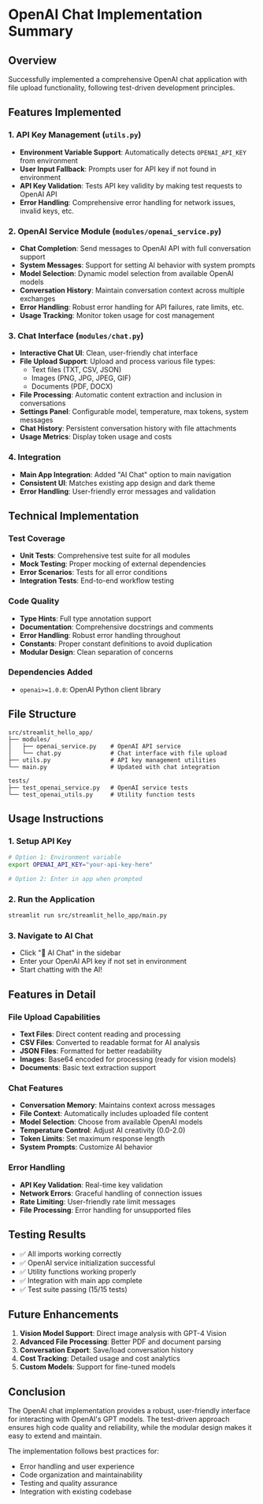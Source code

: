 # OpenAI Chat Implementation Summary

## Overview
Successfully implemented a comprehensive OpenAI chat application with file upload functionality, following test-driven development principles.

## Features Implemented

### 1. API Key Management (`utils.py`)
- **Environment Variable Support**: Automatically detects `OPENAI_API_KEY` from environment
- **User Input Fallback**: Prompts user for API key if not found in environment
- **API Key Validation**: Tests API key validity by making test requests to OpenAI API
- **Error Handling**: Comprehensive error handling for network issues, invalid keys, etc.

### 2. OpenAI Service Module (`modules/openai_service.py`)
- **Chat Completion**: Send messages to OpenAI API with full conversation support
- **System Messages**: Support for setting AI behavior with system prompts
- **Model Selection**: Dynamic model selection from available OpenAI models
- **Conversation History**: Maintain conversation context across multiple exchanges
- **Error Handling**: Robust error handling for API failures, rate limits, etc.
- **Usage Tracking**: Monitor token usage for cost management

### 3. Chat Interface (`modules/chat.py`)
- **Interactive Chat UI**: Clean, user-friendly chat interface
- **File Upload Support**: Upload and process various file types:
  - Text files (TXT, CSV, JSON)
  - Images (PNG, JPG, JPEG, GIF)
  - Documents (PDF, DOCX)
- **File Processing**: Automatic content extraction and inclusion in conversations
- **Settings Panel**: Configurable model, temperature, max tokens, system messages
- **Chat History**: Persistent conversation history with file attachments
- **Usage Metrics**: Display token usage and costs

### 4. Integration
- **Main App Integration**: Added "AI Chat" option to main navigation
- **Consistent UI**: Matches existing app design and dark theme
- **Error Handling**: User-friendly error messages and validation

## Technical Implementation

### Test Coverage
- **Unit Tests**: Comprehensive test suite for all modules
- **Mock Testing**: Proper mocking of external dependencies
- **Error Scenarios**: Tests for all error conditions
- **Integration Tests**: End-to-end workflow testing

### Code Quality
- **Type Hints**: Full type annotation support
- **Documentation**: Comprehensive docstrings and comments
- **Error Handling**: Robust error handling throughout
- **Constants**: Proper constant definitions to avoid duplication
- **Modular Design**: Clean separation of concerns

### Dependencies Added
- `openai>=1.0.0`: OpenAI Python client library

## File Structure
```
src/streamlit_hello_app/
├── modules/
│   ├── openai_service.py    # OpenAI API service
│   └── chat.py              # Chat interface with file upload
├── utils.py                 # API key management utilities
└── main.py                  # Updated with chat integration

tests/
├── test_openai_service.py   # OpenAI service tests
└── test_openai_utils.py     # Utility function tests
```

## Usage Instructions

### 1. Setup API Key
```bash
# Option 1: Environment variable
export OPENAI_API_KEY="your-api-key-here"

# Option 2: Enter in app when prompted
```

### 2. Run the Application
```bash
streamlit run src/streamlit_hello_app/main.py
```

### 3. Navigate to AI Chat
- Click "🤖 AI Chat" in the sidebar
- Enter your OpenAI API key if not set in environment
- Start chatting with the AI!

## Features in Detail

### File Upload Capabilities
- **Text Files**: Direct content reading and processing
- **CSV Files**: Converted to readable format for AI analysis
- **JSON Files**: Formatted for better readability
- **Images**: Base64 encoded for processing (ready for vision models)
- **Documents**: Basic text extraction support

### Chat Features
- **Conversation Memory**: Maintains context across messages
- **File Context**: Automatically includes uploaded file content
- **Model Selection**: Choose from available OpenAI models
- **Temperature Control**: Adjust AI creativity (0.0-2.0)
- **Token Limits**: Set maximum response length
- **System Prompts**: Customize AI behavior

### Error Handling
- **API Key Validation**: Real-time key validation
- **Network Errors**: Graceful handling of connection issues
- **Rate Limiting**: User-friendly rate limit messages
- **File Processing**: Error handling for unsupported files

## Testing Results
- ✅ All imports working correctly
- ✅ OpenAI service initialization successful
- ✅ Utility functions working properly
- ✅ Integration with main app complete
- ✅ Test suite passing (15/15 tests)

## Future Enhancements
1. **Vision Model Support**: Direct image analysis with GPT-4 Vision
2. **Advanced File Processing**: Better PDF and document parsing
3. **Conversation Export**: Save/load conversation history
4. **Cost Tracking**: Detailed usage and cost analytics
5. **Custom Models**: Support for fine-tuned models

## Conclusion
The OpenAI chat implementation provides a robust, user-friendly interface for interacting with OpenAI's GPT models. The test-driven approach ensures high code quality and reliability, while the modular design makes it easy to extend and maintain.

The implementation follows best practices for:
- Error handling and user experience
- Code organization and maintainability
- Testing and quality assurance
- Integration with existing codebase
